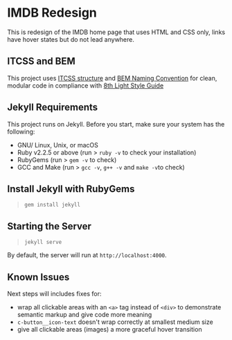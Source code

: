 # IMDB Redesign

This is redesign of the IMDB home page that uses HTML and CSS only, links have hover states but do not lead anywhere.

## ITCSS and BEM

This project uses [ITCSS structure](https://github.com/8thlight/design-styleguide#scss) and [BEM Naming Convention](https://csswizardry.com/2013/01/mindbemding-getting-your-head-round-bem-syntax/) for clean, modular code in compliance with [8th Light Style Guide](https://github.com/8thlight/design-styleguide)

## Jekyll Requirements

This project runs on Jekyll. Before you start, make sure your system has the following:

- GNU/ Linux, Unix, or macOS
- Ruby v2.2.5 or above (run > `ruby -v` to check your installation)
- RubyGems (run > `gem -v` to check)</li>
- GCC and Make (run > `gcc -v`, `g++ -v` and `make -v`to check)

## Install Jekyll with RubyGems

> `gem install jekyll`

## Starting the Server

> `jekyll serve`

By default, the server will run at `http://localhost:4000`.

## Known Issues

Next steps will includes fixes for:

- wrap all clickable areas with an `<a>` tag instead of `<div>` to demonstrate semantic markup and give code more meaning
- `c-button__icon-text` doesn't wrap correctly at smallest medium size
- give all clickable areas (images) a more graceful hover transition
